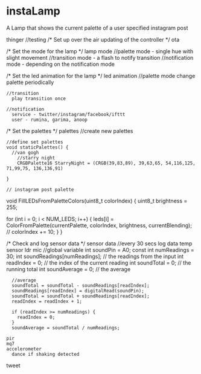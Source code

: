 # instaLamp
A Lamp that shows the current palette of a user specified instagram post


thinger
//testing
/* Set up over the air updating of the controller */
ota

/* Set the mode for the lamp */
lamp mode
    //palette mode - single hue with slight movement
    //transition mode - a flash to notify transition
    //notification mode - depending on the notification mode

/* Set the led animation for the lamp */
led animation
    //palette mode
      change palette periodically

    //transition
      play transition once

    //notification
      service - twitter/instagram/facebook/ifttt
      user - rumina, garima, anoop



/* Set the palettes */
palettes
    //create new palettes

    //define set palettes
    void staticPalettes() {
      //van gogh
        //starry night
        CRGBPalette16 StarryNight = (CRGB(39,83,89), 39,63,65, 54,116,125, 71,99,75, 136,136,91)

    }

    // instagram post palette

void FillLEDsFromPaletteColors(uint8_t colorIndex)
{
  uint8_t brightness = 255;

  for (int i = 0; i < NUM_LEDS; i++) {
    leds[i] = ColorFromPalette(currentPalette, colorIndex, brightness, currentBlending);
    //    colorIndex += 10;
  }
}


/* Check and log sensor data */
sensor data
//every 30 secs log data
    temp sensor
    ldr
    mic
      //global variable
      int soundPin = A0;
      const int numReadings = 30;
      int soundReadings[numReadings];      // the readings from the input
      int readIndex = 0;                   // the index of the current reading
      int soundTotal = 0;                  // the running total
      int soundAverage = 0;                // the average

      //average
      soundTotal = soundTotal - soundReadings[readIndex];
      soundReadings[readIndex] = digitalRead(soundPin);
      soundTotal = soundTotal + soundReadings[readIndex];
      readIndex = readIndex + 1;

      if (readIndex >= numReadings) {
        readIndex = 0;
      }
      soundAverage = soundTotal / numReadings;

    pir
    mq7
    accelerometer
      dance if shaking detected


tweet
